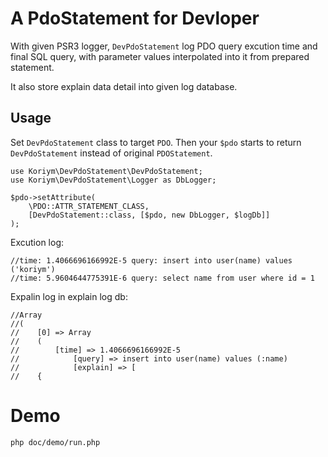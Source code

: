 # A PdoStatement for Devloper

With given PSR3 logger, `DevPdoStatement` log PDO query excution time and final SQL query, with parameter values interpolated into it from prepared statement.

It also store explain data detail into given log database.
 
## Usage

Set `DevPdoStatement` class to target `PDO`. Then your `$pdo` starts to return `DevPdoStatement` instead of original `PDOStatement`.

```
use Koriym\DevPdoStatement\DevPdoStatement;
use Koriym\DevPdoStatement\Logger as DbLogger;

$pdo->setAttribute(
    \PDO::ATTR_STATEMENT_CLASS,
    [DevPdoStatement::class, [$pdo, new DbLogger, $logDb]]
);
```

Excution log: 

```
//time: 1.4066696166992E-5 query: insert into user(name) values ('koriym')
//time: 5.9604644775391E-6 query: select name from user where id = 1
```

Expalin log in explain log db:

```
//Array
//(
//    [0] => Array
//    (
//        [time] => 1.4066696166992E-5
//            [query] => insert into user(name) values (:name)
//            [explain] => [
//    {
```


# Demo

```
php doc/demo/run.php 
```